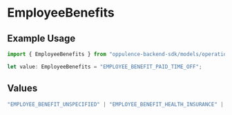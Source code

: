 # EmployeeBenefits

## Example Usage

```typescript
import { EmployeeBenefits } from "oppulence-backend-sdk/models/operations";

let value: EmployeeBenefits = "EMPLOYEE_BENEFIT_PAID_TIME_OFF";
```

## Values

```typescript
"EMPLOYEE_BENEFIT_UNSPECIFIED" | "EMPLOYEE_BENEFIT_HEALTH_INSURANCE" | "EMPLOYEE_BENEFIT_RETIREMENT_PLAN" | "EMPLOYEE_BENEFIT_PAID_TIME_OFF" | "EMPLOYEE_BENEFIT_REMOTE_WORK"
```